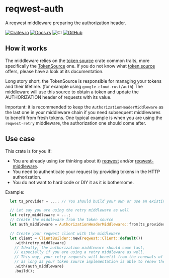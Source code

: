 # reqwest-auth

A reqwest middleware preparing the authorization header.

[![Crates.io](https://img.shields.io/crates/v/reqwest-auth.svg)](https://crates.io/crates/reqwest-auth)
[![Docs.rs](https://docs.rs/reqwest-auth/badge.svg)](https://docs.rs/reqwest-auth)
![CI](https://github.com/nicolas-vivot/reqwest-auth/actions/workflows/ci.yaml/badge.svg?branch=main)
[![GitHub](https://img.shields.io/github/license/nicolas-vivot/reqwest-auth)](https://github.com/nicolas-vivot/reqwest-auth/blob/main/LICENSE)

## How it works

The middleware relies on the [token source][link-token-source] crate common traits, more specifically the [TokenSource][link-token-source-code] one.
If you do not know what [token source][link-token-source] offers, please have a look at its documentation.

Long story short, the TokenSource is responsible for managing your tokens and their lifetime. (for example using `google-cloud-rust/auth`)
The middleware will use this source to obtain a token and update the AUTHORIZATION header of requests with its value.

Important: it is recommended to keep the `AuthorizationHeaderMiddleware` as the last one in your middleware chain if you need subsequent middlewares to benefit from fresh tokens.
One typical example is when you are using the `reqwest-retry` middleware, the authorization one should come after.

## Use case

This crate is for you if:
* You are already using (or thinking about it) [reqwest][link-reqwest] and/or [reqwest-middleware][link-reqwest-middleware].
* You need to authenticate your request by providing tokens in the HTTP authorization.
* You do not want to hard code or DIY it as it is bothersome.

Example:

```rust
  let ts_provider = ...; // You should build your own or use an existing one.

  // Let say you are using the retry middleware as well
  let retry_middleware = ...;
  // Create the middleware from the token source
  let auth_middleware = AuthorizationHeaderMiddleware::from(ts_provider.token_source());

  // Create your reqwest client with the middleware
  let client = ClientBuilder::new(reqwest::Client::default())
    .with(retry_middleware)
    // Ideally, the authorization middleware should come last,
    // especially if you are using a retry middleware as well.
    // This way, your retry requests will benefit from the renewals of the token,
    // as long as your token source implementation is able to renew the token.
    .with(auth_middleware)
    .build();
```


[link-token-source]: https://github.com/nicolas-vivot/token-source
[link-token-source-code]: https://github.com/nicolas-vivot/token-source/blob/main/src/lib.rs#L28
[link-reqwest]: https://github.com/seanmonstar/reqwest
[link-reqwest-middleware]: https://github.com/TrueLayer/reqwest-middleware
